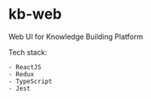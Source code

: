 # kb-web
Web UI for Knowledge Building Platform

Tech stack:

    - ReactJS
    - Redux
    - TypeScript
    - Jest
